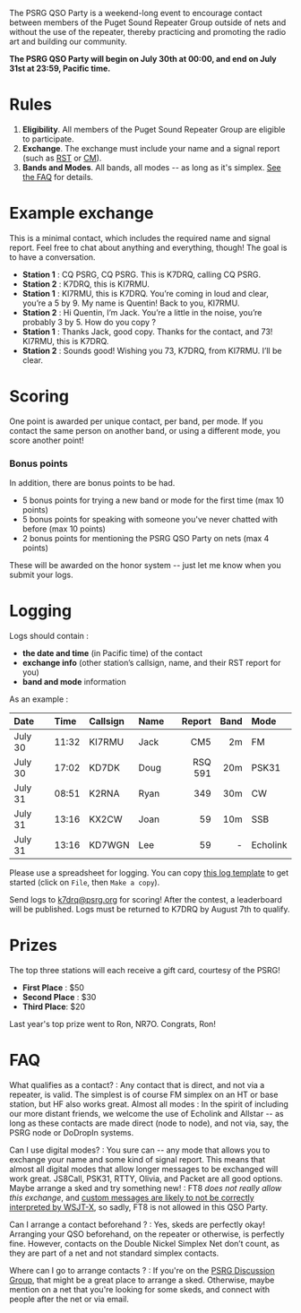 The PSRG QSO Party is a weekend-long event to encourage contact between members of the Puget Sound Repeater Group outside of nets and without the use of the repeater, thereby practicing and promoting the radio art and building our community.

**The PSRG QSO Party will begin on July 30th at 00:00, and end on July 31st at 23:59, Pacific time.**

# Rules

1. **Eligibility**. All members of the Puget Sound Repeater Group are eligible to participate.
2. **Exchange**. The exchange must include your name and a signal report (such as [RST](https://en.wikipedia.org/wiki/R-S-T_system) or [CM](https://en.wikipedia.org/wiki/Circuit_Merit)).
3. **Bands and Modes**. All bands, all modes -- as long as it's simplex. [See the FAQ](#faq) for details.

# Example exchange

This is a minimal contact, which includes the required name and signal report. Feel free to chat about anything and everything, though! The goal is to have a conversation.

- **Station 1** : CQ PSRG, CQ PSRG. This is K7DRQ, calling CQ PSRG.
- **Station 2** : K7DRQ, this is KI7RMU.
- **Station 1** : KI7RMU, this is K7DRQ. You’re coming in loud and clear, you’re a 5 by 9. My name is Quentin! Back to you, KI7RMU.
- **Station 2** : Hi Quentin, I’m Jack. You’re a little in the noise, you’re probably 3 by 5. How do you copy ?
- **Station 1** : Thanks Jack, good copy. Thanks for the contact, and 73! KI7RMU, this is K7DRQ.
- **Station 2** : Sounds good! Wishing you 73, K7DRQ, from KI7RMU. I’ll be clear.

# Scoring

One point is awarded per unique contact, per band, per mode. If you contact the same person on another band, or using a different mode, you score another point!

### Bonus points

In addition, there are bonus points to be had.

- 5 bonus points for trying a new band or mode for the first time (max 10 points)
- 5 bonus points for speaking with someone you've never chatted with before (max 10 points)
- 2 bonus points for mentioning the PSRG QSO Party on nets (max 4 points)

These will be awarded on the honor system -- just let me know when you submit your logs.

# Logging

Logs should contain :

- **the date and time** (in Pacific time) of the contact
- **exchange info** (other station’s callsign, name, and their RST report for you)
- **band and mode** information

As an example :

| Date    | Time  | Callsign | Name | Report  | Band | Mode      |
|:--------|:------|:---------|:-----|--------:|-----:|:----------|
| July 30 | 11:32 | KI7RMU   | Jack |     CM5 | 2m   | FM        |
| July 30 | 17:02 | KD7DK    | Doug | RSQ 591 | 20m  | PSK31     |
| July 31 | 08:51 | K2RNA    | Ryan |     349 | 30m  | CW        |
| July 31 | 13:16 | KX2CW    | Joan |      59 | 10m  | SSB       |
| July 31 | 13:16 | KD7WGN   | Lee  |      59 | -    | Echolink  |

Please use a spreadsheet for logging. You can copy [this log template](https://docs.google.com/spreadsheets/d/1n13bcPpxoyOSDa0yK9lEQ_deU9bA2bB2_maWWsNqK80/edit?usp=sharing) to get started (click on `File`, then `Make a copy`).

Send logs to [k7drq@psrg.org](mailto:k7drq@psrg.org) for scoring! After the contest, a leaderboard will be published. Logs must be returned to K7DRQ by August 7th to qualify.

# Prizes

The top three stations will each receive a gift card, courtesy of the PSRG!

- **First Place** : $50
- **Second Place** : $30
- **Third Place**: $20

Last year's top prize went to Ron, NR7O. Congrats, Ron!

# FAQ

What qualifies as a contact?
: Any contact that is direct, and not via a repeater, is valid. The simplest is of course FM simplex on an HT or base station, but HF also works great. Almost all modes
: In the spirit of including our more distant friends, we welcome the use of Echolink and Allstar -- as long as these contacts are made direct (node to node), and not via, say, the PSRG node or DoDropIn systems.

Can I use digital modes?
: You sure can -- any mode that allows you to exchange your name and some kind of signal report. This means that almost all digital modes that allow longer messages to be exchanged will work great. JS8Call, PSK31, RTTY, Olivia, and Packet are all good options. Maybe arrange a sked and try something new!
: FT8 *does not really allow this exchange*, and [custom messages are likely to not be correctly interpreted by WSJT-X](https://www.physics.princeton.edu/pulsar/K1JT/FT8_Operating_Tips.pdf), so sadly, FT8 is not allowed in this QSO Party.

Can I arrange a contact beforehand ?
: Yes, skeds are perfectly okay! Arranging your QSO beforehand, on the repeater or otherwise, is perfectly fine. However, contacts on the Double Nickel Simplex Net don’t count, as they are part of a net and not standard simplex contacts.

Where can I go to arrange contacts ?
: If you're on the [PSRG Discussion Group](https://www.facebook.com/groups/ww7psr), that might be a great place to arrange a sked. Otherwise, maybe mention on a net that you're looking for some skeds, and connect with people after the net or via email.
